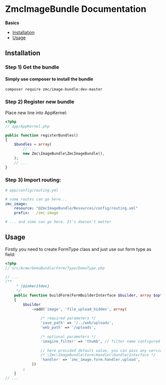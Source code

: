 ZmcImageBundle Documentation
==========================

**Basics**

* [Installation](#installation)
* [Usage](#usage)

<a name="installation"></a>

## Installation

### Step 1) Get the bundle

#### Simply use composer to install the bundle

    composer require zmc/image-bundle:dev-master

### Step 2) Register new bundle

Place new line into AppKernel:

``` php
<?php
// app/AppKernel.php

public function registerBundles()
{
    $bundles = array(
        // ...
        new Zmc\ImageBundle\ZmcImageBundle(),
    );
    // ...
}
```

### Step 3) Import routing:
``` yml
# app/config/routing.yml

# some routes can go here...
zmc_image:
    resource: "@ZmcImageBundle/Resources/config/routing.xml"
    prefix:   /zmc-image

# ... and some can go here. It's doesen't matter

```

<a name="usage"></a>

## Usage

Firstly you need to create FormType class and just use our form type as field:

``` php
<?php
// src/Acme/DemoBundle/Form/Type/DemoType.php

// ...
/**
     * {@inheritdoc}
     */
    public function buildForm(FormBuilderInterface $builder, array $options)
    {
        $builder
            ->add('image', 'file_upload_hidden', array(
            
                /* required parameters */
                'save_path' => '/../web/uploads',
                'web_path' => '/uploads',
                
                /* optional parameters */
                'imagine_filter' => 'thumb', // filter name configured for LiipImagineBundle
                
                // here provided default value, you can pass any service name which implements
                /* \Zmc\ImageBundle\Form\Handler\HandlerInterface */
                'handler' => 'zmc_image.form.handler.upload',  
            ))
        ;
    }
// ... 
```

